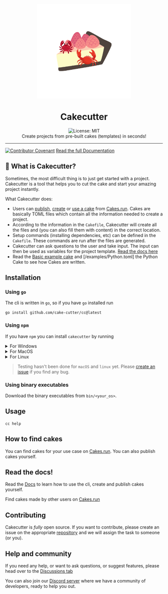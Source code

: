 <div align="center">
<!-- logo -->
<img src = "https://github.com/Dhravya/Cakecutter/raw/main/images/cakecutter.png" width="300">
<h1 align="center">Cakecutter</h1>
<img alt="License: MIT" src="https://img.shields.io/badge/License-MIT-yellow.svg" /><br> 
Create projects from pre-built cakes (templates) in seconds!
</div>

***
[![Contributor Covenant](https://img.shields.io/badge/Contributor%20Covenant-2.1-4baaaa.svg)](code_of_conduct.md)
[Read the full Documentation](https://docs.cakes.run)

## 👀 What is Cakecutter?
Sometimes, the most difficult thing is to just get started with a project. Cakecutter is a tool that helps you to cut the cake and start your amazing project instantly. 

What Cakecutter does:
- Users can [publish](http://docs.cakes.run/en/installation/), [create](http://docs.cakes.run/en/creating-cakes/) or [use a cake](http://docs.cakes.run/en/using-cakes/) from [Cakes.run](https://cakes.run). Cakes are basically TOML files which contain all the information needed to create a project. 
- According to the information in the `Cakefile`, Cakecutter will create all the files and (you can also fill them with content) in the correct location.
- Setup commands (installing dependencies, etc) can be defined in the `Cakefile`. These commands are run after the files are generated.
- Cakecutter can ask questions to the user and take input. The input can then be used as variables for the project template. [Read the docs here](http://docs.cakes.run/en/advanced-usage/)
- Read the [Basic example cake](http://docs.cakes.run/en/example/) and [/examples/Python.toml] the Python Cake to see how Cakes are written.

## Installation

### Using `go`
The cli is written in `go`, so if you have `go` installed run
```
go install github.com/cake-cutter/cc@latest
```

### Using `npm`

If you have `npm` you can install `cakecutter` by running

<details>
  <summary>For Windows</summary>

```
npm install -g cakecutter
```

</details>

<details>
  <summary>For MacOS</summary>

```
npm install -g cc-for-mac
```

</details>

<details>
  <summary>For Linux</summary>

```
npm install -g cc-for-linux
```

</details>

> Testing hasn't been done for `macOS` and `linux` yet. Please [create an issue](/issues) if you find any bug.

### Using binary executables

Download the binary executables from `bin/<your_os>`.

## Usage
```
cc help
```

## How to find cakes

You can find cakes for your use case on [Cakes.run](https://cakes.run). You can also publish cakes yourself. 

## Read the docs!
Read the [Docs](http://docs.cakes.run) to learn how to use the cli, create and publish cakes yourself.

Find cakes made by other users on [Cakes.run](https://cakes.run)


## Contributing
Cakecutter is *fully* open source. If you want to contribute, please create an issue on the appropriate [repository](https://github.com/cake-cutter) and we will assign the task to someone (or you).

## Help and community
If you need any help, or want to ask questions, or suggest features, please head over to the [Discussions tab](https://github.com/cake-cutter/cc/discussions)

You can also join our [Discord server](https://discord.gg/z7MZYhmx6w) where we have a community of developers, ready to help you out.
